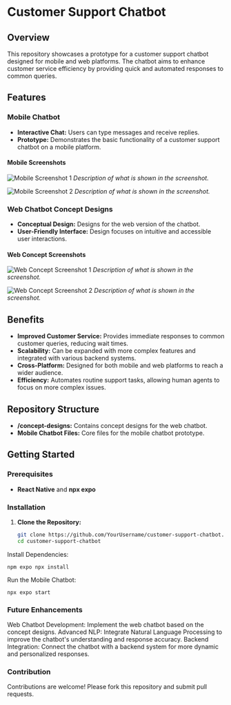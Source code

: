 # Customer Support Chatbot

## Overview
This repository showcases a prototype for a customer support chatbot designed for mobile and web platforms. The chatbot aims to enhance customer service efficiency by providing quick and automated responses to common queries.

## Features
### Mobile Chatbot
- **Interactive Chat:** Users can type messages and receive replies.
- **Prototype:** Demonstrates the basic functionality of a customer support chatbot on a mobile platform.

#### Mobile Screenshots
![Mobile Screenshot 1](path/to/your/mobile-screenshot1.png)
*Description of what is shown in the screenshot.*

![Mobile Screenshot 2](path/to/your/mobile-screenshot2.png)
*Description of what is shown in the screenshot.*

### Web Chatbot Concept Designs
- **Conceptual Design:** Designs for the web version of the chatbot.
- **User-Friendly Interface:** Design focuses on intuitive and accessible user interactions.

#### Web Concept Screenshots
![Web Concept Screenshot 1](path/to/your/web-screenshot1.png)
*Description of what is shown in the screenshot.*

![Web Concept Screenshot 2](path/to/your/web-screenshot2.png)
*Description of what is shown in the screenshot.*

## Benefits
- **Improved Customer Service:** Provides immediate responses to common customer queries, reducing wait times.
- **Scalability:** Can be expanded with more complex features and integrated with various backend systems.
- **Cross-Platform:** Designed for both mobile and web platforms to reach a wider audience.
- **Efficiency:** Automates routine support tasks, allowing human agents to focus on more complex issues.

## Repository Structure
- **/concept-designs:** Contains concept designs for the web chatbot.
- **Mobile Chatbot Files:** Core files for the mobile chatbot prototype.

## Getting Started
### Prerequisites
- **React Native** and **npx expo**

### Installation
1. **Clone the Repository:**
   ```bash
   git clone https://github.com/YourUsername/customer-support-chatbot.git
   cd customer-support-chatbot
Install Dependencies:

    npm expo npx install
    
Run the Mobile Chatbot:

    npx expo start
    
### Future Enhancements
Web Chatbot Development: Implement the web chatbot based on the concept designs.
Advanced NLP: Integrate Natural Language Processing to improve the chatbot's understanding and response accuracy.
Backend Integration: Connect the chatbot with a backend system for more dynamic and personalized responses.

### Contribution
Contributions are welcome! Please fork this repository and submit pull requests.
